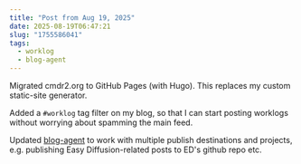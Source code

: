 ```yaml
---
title: "Post from Aug 19, 2025"
date: 2025-08-19T06:47:21
slug: "1755586041"
tags:
  - worklog
  - blog-agent
---
```


Migrated cmdr2.org to GitHub Pages (with Hugo). This replaces my custom static-site generator.

Added a `#worklog` tag filter on my blog, so that I can start posting worklogs without worrying about spamming the main feed.

Updated [blog-agent](https://github.com/cmdr2/blog-agent) to work with multiple publish destinations and projects, e.g. publishing Easy Diffusion-related posts to ED's github repo etc.